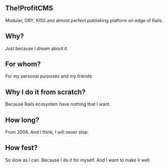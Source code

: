 ## The!ProfitCMS

Modular, DRY, KISS and almost perfect publishing platform on edge of Rails.

## Why?

Just because I dream about it.

## For whom?

For my personal purposes and my friends

## Why I do it from scratch?

Because Rails ecosystem have nothing that I want.

## How long?

From 2008. And I think, I will never stop.

## How fest?

So slow as I can. Because I do it for myself. And I want to make it well

